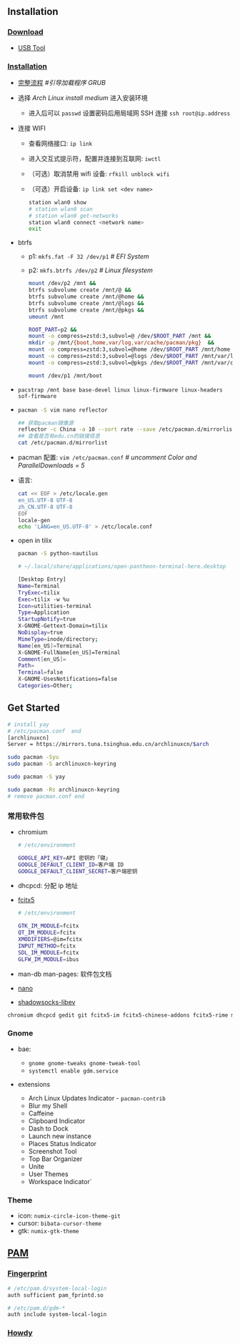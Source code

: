 ## Installation

### [Download](https://archlinux.org/download/)

- [USB Tool](https://rufus.akeo.ie/)

### [Installation](https://wiki.archlinux.org/title/Installation_guide)

- [完整流程](https://zhuanlan.zhihu.com/p/596227524) _#引导加载程序 GRUB_

- 选择 _Arch Linux install medium_ 进入安装环境

  - 进入后可以 `passwd` 设置密码后用局域网 SSH 连接 `ssh root@ip.address`

- 连接 WIFI

  - 查看网络接口: `ip link`
  - 进入交互式提示符，配置并连接到互联网: `iwctl`
  - （可选）取消禁用 wifi 设备: `rfkill unblock wifi`
  - （可选）开启设备: `ip link set <dev name>`

    ```sh
    station wlan0 show
    # station wlan0 scan
    # station wlan0 get-networks
    station wlan0 connect <network name>
    exit
    ```

- btrfs

  - p1: `mkfs.fat -F 32 /dev/p1` _# EFI System_
  - p2: `mkfs.btrfs /dev/p2` _# Linux filesystem_

    ```sh
    mount /dev/p2 /mnt &&
    btrfs subvolume create /mnt/@ &&
    btrfs subvolume create /mnt/@home &&
    btrfs subvolume create /mnt/@logs &&
    btrfs subvolume create /mnt/@pkgs &&
    umount /mnt

    ROOT_PART=p2 &&
    mount -o compress=zstd:3,subvol=@ /dev/$ROOT_PART /mnt &&
    mkdir -p /mnt/{boot,home,var/log,var/cache/pacman/pkg}  &&
    mount -o compress=zstd:3,subvol=@home /dev/$ROOT_PART /mnt/home &&
    mount -o compress=zstd:3,subvol=@logs /dev/$ROOT_PART /mnt/var/log &&
    mount -o compress=zstd:3,subvol=@pkgs /dev/$ROOT_PART /mnt/var/cache/pacman/pkg

    mount /dev/p1 /mnt/boot
    ```

- `pacstrap /mnt base base-devel linux linux-firmware linux-headers sof-firmware`

- ```sh
  pacman -S vim nano reflector

  ## 获取pacman镜像源
  reflector -c China -a 10 --sort rate --save /etc/pacman.d/mirrorlist
  ## 查看是否有edu.cn的链接信息
  cat /etc/pacman.d/mirrorlist
  ```

- pacman 配置: `vim /etc/pacman.conf` _# uncomment Color and ParallelDownloads = 5_
- 语言:

  ```sh
  cat << EOF > /etc/locale.gen
  en_US.UTF-8 UTF-8
  zh_CN.UTF-8 UTF-8
  EOF
  locale-gen
  echo 'LANG=en_US.UTF-8' > /etc/locale.conf
  ```

- open in tilix

  ```sh
  pacman -S python-nautilus

  # ~/.local/share/applications/open-pantheon-terminal-here.desktop

  [Desktop Entry]
  Name=Terminal
  TryExec=tilix
  Exec=tilix -w %u
  Icon=utilities-terminal
  Type=Application
  StartupNotify=true
  X-GNOME-Gettext-Domain=tilix
  NoDisplay=true
  MimeType=inode/directory;
  Name[en_US]=Terminal
  X-GNOME-FullName[en_US]=Terminal
  Comment[en_US]=
  Path=
  Terminal=false
  X-GNOME-UsesNotifications=false
  Categories=Other;

  ```

## Get Started

```sh
# install yay
# /etc/pacman.conf  end
[archlinuxcn]
Server = https://mirrors.tuna.tsinghua.edu.cn/archlinuxcn/$arch

sudo pacman -Syu
sudo pacman -S archlinuxcn-keyring

sudo pacman -S yay

sudo pacman -Rs archlinuxcn-keyring
# remove pacman.conf end
```

### 常用软件包

- chromium

  ```sh
  # /etc/environment

  GOOGLE_API_KEY=API 密钥的「键」
  GOOGLE_DEFAULT_CLIENT_ID=客户端 ID
  GOOGLE_DEFAULT_CLIENT_SECRET=客户端密钥
  ```

- dhcpcd: 分配 ip 地址
- [fcitx5](https://wiki.archlinux.org/title/Fcitx5)

  ```sh
  # /etc/environment

  GTK_IM_MODULE=fcitx
  QT_IM_MODULE=fcitx
  XMODIFIERS=@im=fcitx
  INPUT_METHOD=fcitx
  SDL_IM_MODULE=fcitx
  GLFW_IM_MODULE=ibus
  ```

- man-db man-pages: 软件包文档
- [nano](https://wiki.archlinux.org/title/nano)
- [shadowsocks-libev](https://wiki.archlinux.org/title/Shadowsocks)

```txt
chromium dhcpcd gedit git fcitx5-im fcitx5-chinese-addons fcitx5-rime man-db man-pages nano noto-fonts noto-fonts-cjk noto-fonts-emoji openssh shadowsocks-libev tilix ttf-fira-code ttf-roboto ttf-roboto-mono ttf-sarasa-gothic ttf-ubuntu-font-family zip
```

### Gnome

- bae:

  - `gnome gnome-tweaks gnome-tweak-tool`
  - `systemctl enable gdm.service`

- extensions

  - Arch Linux Updates Indicator - `pacman-contrib`
  - Blur my Shell
  - Caffeine
  - Clipboard Indicator
  - Dash to Dock
  - Launch new instance
  - Places Status Indicator
  - Screenshot Tool
  - Top Bar Organizer
  - Unite
  - User Themes
  - Workspace Indicator`

### Theme

- icon: `numix-circle-icon-theme-git`
- cursor: `bibata-cursor-theme`
- gtk: `numix-gtk-theme`
  
## [PAM](https://wiki.archlinux.org/title/PAM)

### [Fingerprint](https://wiki.archlinux.org/title/Fprint)

```sh
# /etc/pam.d/system-local-login
auth sufficient pam_fprintd.so

# /etc/pam.d/gdm-*
auth include system-local-login
```

### [Howdy](https://wiki.archlinux.org/title/Howdy)
